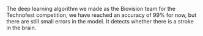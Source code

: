 The deep learning algorithm we made as the Biovision team for the Technofest competition, we have reached an accuracy of 99% for now, but there are still small errors in the model.
It detects whether there is a stroke in the brain. 
